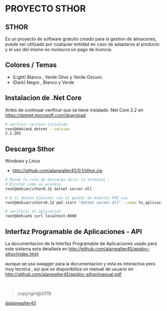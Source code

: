 # PROYECTO STHOR

## STHOR

Es un proyecto de software gratuito creado para la gestion de almacenes, puede ser utilizado por cualquier entidad  en caso de adaptarse al producto y el uso del mismo no involucra un pago de licencia.


## Colores / Temas

* (Light) Blanco , Verde Olivo y Verde Oscuro.
* (Dark)  Negro , Blanco y Verde

## Instalacion de .Net Core 

Antes de continuar verificar que se tiene instalado .Net Core 2.2 en https://dotnet.microsoft.com/download

```sh
# verficar version instalada
root@debian$ dotnet --version
2.2.203
```


## Descarga Sthor

Windows y Linux
* http://github.com/alanwalter45/0.1/sthor.zip


```sh
# Desde la ruta de descarga abrir la terminal :
# Ejcutar como un proceso
root@debian/sthor0.1$ dotnet server.dll 

# O si deseas Ejecutar con el gestor de modulos PM2 usa
root@debian/sthorv0.1$ pm2 start "dotnet server.dll" --name tu_aplicacion 
```
```sh
# verificar el aplicativo
root@debian$ curl localhost:8080
```


## Interfaz Programable de Aplicaciones - API

La documentacion de la Interfaz Programable de Aplicaciones usado para este sistema esta detallada en http://github.com/alanwalter45/apidoc-sthor/index.html

aunque se usa swagger para la documentacion y esta es interactiva pero muy tecnica , asi que se disponibiliza un manual de usuario en http://github.com/alanwalter45/apidoc-sthor/manual.pdf

<br>

> copyright@2019
<a href="http://alanwalter45@gmail.com" target="_blank">
 @alanwalter45
 </a>